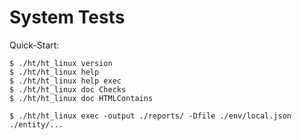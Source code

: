 # System Tests

Quick-Start:

```
$ ./ht/ht_linux version
$ ./ht/ht_linux help
$ ./ht/ht_linux help exec
$ ./ht/ht_linux doc Checks
$ ./ht/ht_linux doc HTMLContains

$ ./ht/ht_linux exec -output ./reports/ -Dfile ./env/local.json ./entity/...
```
